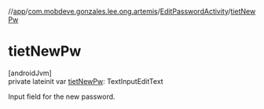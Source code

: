 //[app](../../../index.md)/[com.mobdeve.gonzales.lee.ong.artemis](../index.md)/[EditPasswordActivity](index.md)/[tietNewPw](tiet-new-pw.md)

# tietNewPw

[androidJvm]\
private lateinit var [tietNewPw](tiet-new-pw.md): TextInputEditText

Input field for the new password.
